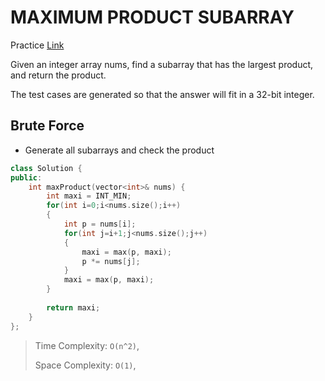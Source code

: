 # MAXIMUM PRODUCT SUBARRAY

Practice [Link](https://leetcode.com/problems/maximum-product-subarray/description/)

Given an integer array nums, find a 
subarray
 that has the largest product, and return the product.

The test cases are generated so that the answer will fit in a 32-bit integer.


## Brute Force 

- Generate all subarrays and check the product

```cpp
class Solution {
public:
    int maxProduct(vector<int>& nums) {
        int maxi = INT_MIN;
        for(int i=0;i<nums.size();i++)
        {
            int p = nums[i];
            for(int j=i+1;j<nums.size();j++)
            {
                maxi = max(p, maxi);
                p *= nums[j];
            }
            maxi = max(p, maxi);
        }
        
        return maxi;
    }
};
```

> Time Complexity: `O(n^2)`, 
>
> Space Complexity: `O(1)`, 



